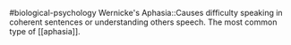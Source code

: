 #biological-psychology 
Wernicke's Aphasia::Causes difficulty speaking in coherent sentences or understanding others speech. The most common type of [[aphasia]].